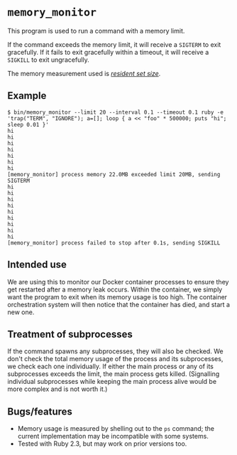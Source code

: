 # `memory_monitor`

This program is used to run a command with a memory limit.

If the command exceeds the memory limit, it will receive a `SIGTERM` to
exit gracefully. If it fails to exit gracefully within a timeout, it
will receive a `SIGKILL` to exit ungracefully.

The memory measurement used is [*resident set
size*](https://en.wikichip.org/wiki/resident_set_size).

## Example


```
$ bin/memory_monitor --limit 20 --interval 0.1 --timeout 0.1 ruby -e 'trap("TERM", "IGNORE"); a=[]; loop { a << "foo" * 500000; puts "hi"; sleep 0.01 }'
hi
hi
hi
hi
hi
hi
hi
[memory_monitor] process memory 22.0MB exceeded limit 20MB, sending SIGTERM
hi
hi
hi
hi
hi
hi
hi
hi
hi
[memory_monitor] process failed to stop after 0.1s, sending SIGKILL
```

## Intended use

We are using this to monitor our Docker container processes to ensure
they get restarted after a memory leak occurs. Within the container, we
simply want the program to exit when its memory usage is too high. The
container orchestration system will then notice that the container has
died, and start a new one.

## Treatment of subprocesses

If the command spawns any subprocesses, they will also be checked.  We
don't check the total memory usage of the process and its subprocesses,
we check each one individually. If either the main process or any of its
subprocesses exceeds the limit, the main process gets killed.
(Signalling individual subprocesses while keeping the main process alive
would be more complex and is not worth it.)

## Bugs/features

* Memory usage is measured by shelling out to the `ps` command; the
  current implementation may be incompatible with some systems.
* Tested with Ruby 2.3, but may work on prior versions too.
